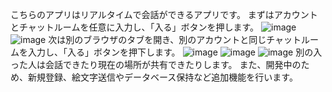 こちらのアプリはリアルタイムで会話ができるアプリです。
まずはアカウントとチャットルームを任意に入力し、「入る」ボタンを押します。
![image](https://github.com/user-attachments/assets/8239a1bc-21bf-46c1-b9e0-99577604a1a4)
![image](https://github.com/user-attachments/assets/50b035d6-8fec-4038-aad2-3a75ff7b9bc9)
次は別のブラウザのタブを開き、別のアカウントと同じチャットルームを入力し、「入る」ボタンを押下します。
![image](https://github.com/user-attachments/assets/80591037-c897-4177-847c-397433480de0)
![image](https://github.com/user-attachments/assets/c44ac267-3e7a-4b5b-b6e2-8805d921deb4)
![image](https://github.com/user-attachments/assets/f526aee3-bb4c-4d60-8f24-a8ca9ebb9daa)
別の入った人は会話できたり現在の場所が共有できたりします。
また、開発中のため、新規登録、絵文字送信やデータベース保持など追加機能を行います。
